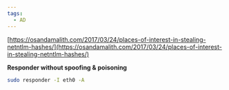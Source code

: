 ```yaml
---
tags:
  - AD
---
```


[https://osandamalith.com/2017/03/24/places-of-interest-in-stealing-netntlm-hashes/](https://osandamalith.com/2017/03/24/places-of-interest-in-stealing-netntlm-hashes/)

**Responder without spoofing & poisoning**

```bash
sudo responder -I eth0 -A
```